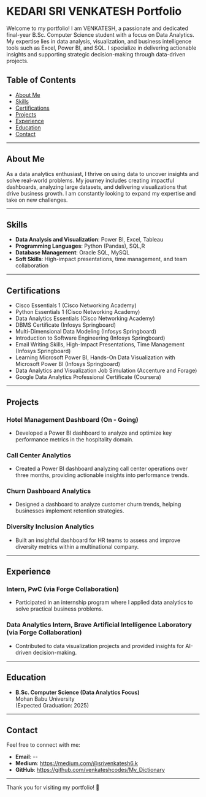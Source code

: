 # KEDARI SRI VENKATESH Portfolio

Welcome to my portfolio! I am VENKATESH, a passionate and dedicated final-year B.Sc. Computer Science student with a focus on Data Analytics. My expertise lies in data analysis, visualization, and business intelligence tools such as Excel, Power BI, and SQL. I specialize in delivering actionable insights and supporting strategic decision-making through data-driven projects.

## Table of Contents

- [About Me](#about-me)
- [Skills](#skills)
- [Certifications](#certifications)
- [Projects](#projects)
- [Experience](#experience)
- [Education](#education)
- [Contact](#contact)

---

## About Me

As a data analytics enthusiast, I thrive on using data to uncover insights and solve real-world problems. My journey includes creating impactful dashboards, analyzing large datasets, and delivering visualizations that drive business growth. I am constantly looking to expand my expertise and take on new challenges.

---

## Skills

- **Data Analysis and Visualization**: Power BI, Excel, Tableau
- **Programming Languages**: Python (Pandas), SQL,R
- **Database Management**: Oracle SQL, MySQL
- **Soft Skills**: High-impact presentations, time management, and team collaboration

---

## Certifications

- Cisco Essentials 1 (Cisco Networking Academy)
- Python Essentials 1 (Cisco Networking Academy)
- Data Analytics Essentials (Cisco Networking Academy)
- DBMS Certificate (Infosys Springboard)
- Multi-Dimensional Data Modeling (Infosys Springboard)
- Introduction to Software Engineering (Infosys Springboard)
- Email Writing Skills, High-Impact Presentations, Time Management (Infosys Springboard)
- Learning Microsoft Power BI, Hands-On Data Visualization with Microsoft Power BI (Infosys Springboard)
- Data Analytics and Visualization Job Simulation (Accenture and Forage)
- Google Data Analytics Professional Certificate (Coursera)

---

## Projects

### Hotel Management Dashboard (On - Going)
- Developed a Power BI dashboard to analyze and optimize key performance metrics in the hospitality domain.

### Call Center Analytics
- Created a Power BI dashboard analyzing call center operations over three months, providing actionable insights into performance trends.

### Churn Dashboard Analytics
- Designed a dashboard to analyze customer churn trends, helping businesses implement retention strategies.

### Diversity Inclusion Analytics
- Built an insightful dashboard for HR teams to assess and improve diversity metrics within a multinational company.

---

## Experience

### Intern, PwC (via Forge Collaboration)
- Participated in an internship program where I applied data analytics to solve practical business problems.

### Data Analytics Intern, Brave Artificial Intelligence Laboratory (via Forge Collaboration)
- Contributed to data visualization projects and provided insights for AI-driven decision-making.

---

## Education

- **B.Sc. Computer Science (Data Analytics Focus)**  
  Mohan Babu University  
  (Expected Graduation: 2025)

---

## Contact

Feel free to connect with me:

- **Email**: --
- **Medium**: https://medium.com/@srivenkatesh6.k
- **GitHub**: https://github.com/venkateshcodes/My_Dictionary
---

Thank you for visiting my portfolio! 🚀
